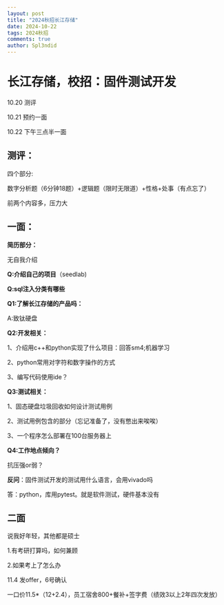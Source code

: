 ```yaml
---
layout: post
title: "2024秋招长江存储"
date: 2024-10-22
tags: 2024秋招
comments: true
author: Spl3ndid
---
```






# 长江存储，校招：固件测试开发

10.20 测评

10.21 预约一面

10.22 下午三点半一面

## 测评：

四个部分:

数字分析题（6分钟18题）+逻辑题（限时无限道）+性格+处事（有点忘了）



前两个内容多，压力大





## 一面：



**简历部分：**

无自我介绍

**Q:介绍自己的项目**（seedlab)

**Q:sql注入分类有哪些**



**Q1:了解长江存储的产品吗：**

A:致钛硬盘



**Q2:开发相关：**

1、介绍用c++和python实现了什么项目：回答sm4;机器学习

2、python常用对字符和数字操作的方式

3、编写代码使用ide？



**Q3:测试相关：**

1、固态硬盘垃圾回收如何设计测试用例

2、测试用例包含的部分（忘记准备了，没有憋出来唉唉）

3、一个程序怎么部署在100台服务器上



**Q4:工作地点倾向？**

抗压强or弱？



**反问**：固件测试开发的测试用什么语言，会用vivado吗

答：python，库用pytest。就是软件测试，硬件基本没有



## 二面

说我好年轻，其他都是硕士

1.有考研打算吗，如何兼顾

2.如果考上了怎么办











11.4 发offer，6号确认

一口价11.5*（12+2.4），员工宿舍800+餐补+签字费（绩效3以上2年四次发放）